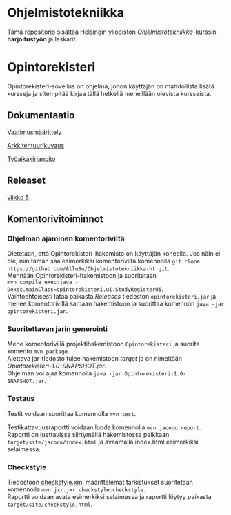# Ohjelmistotekniikka
Tämä repositorio sisältää Helsingin yliopiston _Ohjelmistotekniikka_-kurssin **harjoitustyön** ja laskarit.

# Opintorekisteri
Opintorekisteri-sovellus on ohjelma, johon käyttäjän on mahdollista lisätä kursseja ja siten pitää kirjaa tällä hetkellä meneillään olevista kursseista.

## Dokumentaatio
[Vaatimusmäärittely](dokumentaatio/vaatimusmaarittely.md)  

[Arkkitehtuurikuvaus](dokumentaatio/arkkitehtuuri.md)  

[Työaikakirjanpito](dokumentaatio/tuntikirjanpito.md)  

## Releaset
[viikko 5](https://github.com/AlluSu/Ohjelmistotekniikka-ht/releases/tag/viikko5)

## Komentorivitoiminnot

### Ohjelman ajaminen komentoriviltä
Oletetaan, että Opintorekisteri-hakemisto on käyttäjän koneella. Jos näin ei ole, niin tämän saa esimerkiksi komentoriviltä komennolla `git clone https://github.com/AlluSu/Ohjelmistotekniikka-ht.git`.   
Mennään Opintorekisteri-hakemistoon ja suoritetaan  
`mvn compile exec:java -Dexec.mainClass=opintorekisteri.ui.StudyRegisterUi`.  
Vaihtoehtoisesti lataa paikasta *Releases* tiedoston `opintorekisteri.jar` ja menee komentorivillä samaan hakemistoon ja suorittaa komennon `java -jar opintorekisteri.jar`.  

### Suoritettavan jarin generointi  
Mene komentorivillä projektihakemistoon `Opintorekisteri` ja suorita komento `mvn package`.  
Ajettava jar-tiedosto tulee hakemistoon *target* ja on nimeltään *Opintorekisteri-1.0-SNAPSHOT.jar*.  
Ohjelman voi ajaa komennolla `java -jar Opintorekisteri-1.0-SNAPSHOT.jar`.  

### Testaus
Testit voidaan suorittaa komennolla
`mvn test`.  

Testikattavuusraportti voidaan luoda komennolla `mvn jacoco:report`. 
Raportti on luettavissa siirtymällä hakemistossa paikkaan `target/site/jacoco/index.html` ja avaamalla index.html esimerkiksi selaimessa.

### Checkstyle
Tiedostoon [checkstyle.xml](Opintorekisteri/checkstyle.xml) määrittelemät tarkistukset suoritetaan komennolla `mvn jxr:jxr checkstyle:checkstyle`.  
Raportti voidaan avata esimerkiksi selaimessa ja raportti löytyy paikasta `target/site/checkstyle.html`.
